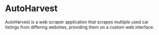 # AutoHarvest
  AutoHarvest is a web scraper application that scrapes multiple used car listings from differing websites, providing them on a custom web interface.
